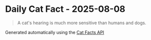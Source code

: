 # Daily Cat Fact - 2025-08-08

> A cat's hearing is much more sensitive than humans and dogs.

Generated automatically using the [Cat Facts API](https://catfact.ninja)
